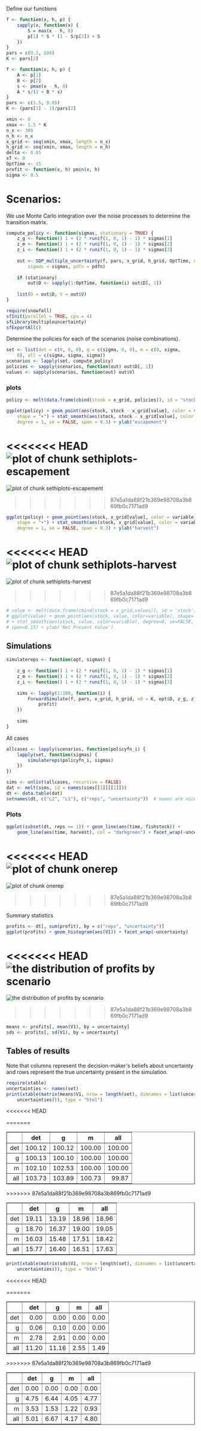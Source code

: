 






Define our functions 



```r
f <- function(x, h, p) {
    sapply(x, function(x) {
        S = max(x - h, 0)
        p[1] * S * (1 - S/p[2]) + S
    })
}
pars = c(0.2, 100)
K <- pars[2]
```



```r
f <- function(x, h, p) {
    A <- p[1]
    B <- p[2]
    s <- pmax(x - h, 0)
    A * s/(1 + B * s)
}
pars <- c(1.5, 0.05)
K <- (pars[1] - 1)/pars[2]
```




```r
xmin <- 0
xmax <- 1.5 * K
n_x <- 300
n_h <- n_x
x_grid <- seq(xmin, xmax, length = n_x)
h_grid <- seq(xmin, xmax, length = n_h)
delta <- 0.05
xT <- 0
OptTime <- 15
profit <- function(x, h) pmin(x, h)
sigma <- 0.5
```




# Scenarios: 

We use Monte Carlo integration over the noise processes to determine the transition matrix.  




```r
compute_policy <- function(sigmas, stationary = TRUE) {
    z_g <- function() 1 + (2 * runif(1, 0, 1) - 1) * sigmas[1]
    z_m <- function() 1 + (2 * runif(1, 0, 1) - 1) * sigmas[2]
    z_i <- function() 1 + (2 * runif(1, 0, 1) - 1) * sigmas[3]
    
    out <- SDP_multiple_uncertainty(f, pars, x_grid, h_grid, OptTime, delta = 0.01, 
        sigmas = sigmas, pdfn = pdfn)
    
    if (stationary) 
        out$D <- sapply(1:OptTime, function(i) out$D[, 1])
    
    list(D = out$D, V = out$V)
}
```



```r
require(snowfall)
sfInit(parallel = TRUE, cpu = 4)
sfLibrary(multipleuncertainty)
sfExportAll()
```


Determine the policies for each of the scenarios (noise combinations).


```r
set <- list(det = c(0, 0, 0), g = c(sigma, 0, 0), m = c(0, sigma, 
    0), all = c(sigma, sigma, sigma))
scenarios <- lapply(set, compute_policy)
policies <- sapply(scenarios, function(out) out$D[, 1])
values <- sapply(scenarios, function(out) out$V)
```



### plots



```r
policy <- melt(data.frame(cbind(stock = x_grid, policies)), id = "stock")
```



```r
ggplot(policy) + geom_point(aes(stock, stock - x_grid[value], color = variable), 
    shape = "+") + stat_smooth(aes(stock, stock - x_grid[value], color = variable), 
    degree = 1, se = FALSE, span = 0.3) + ylab("escapement")
```

<<<<<<< HEAD
![plot of chunk sethiplots-escapement](http://farm9.staticflickr.com/8109/8555192399_3ba80d6fb8_o.png) 
=======
![plot of chunk sethiplots-escapement](http://farm9.staticflickr.com/8235/8580497721_0871204658_o.png) 
>>>>>>> 87e5a1da88f21b369e98708a3b869fb0c7171ad9



```r
ggplot(policy) + geom_point(aes(stock, x_grid[value], color = variable), 
    shape = "+") + stat_smooth(aes(stock, x_grid[value], color = variable), 
    degree = 1, se = FALSE, span = 0.3) + ylab("harvest")
```

<<<<<<< HEAD
![plot of chunk sethiplots-harvest](http://farm9.staticflickr.com/8225/8555192575_03df7c08b6_o.png) 
=======
![plot of chunk sethiplots-harvest](http://farm9.staticflickr.com/8111/8581600186_54f6f252fc_o.png) 
>>>>>>> 87e5a1da88f21b369e98708a3b869fb0c7171ad9




```r
# value <- melt(data.frame(cbind(stock = x_grid,values)), id = 'stock')
# ggplot(value) + geom_point(aes(stock, value, color=variable), shape='+')
# + stat_smooth(aes(stock, value, color=variable), degree=0, se=FALSE,
# span=0.15) + ylab('Net Present Value')
```




## Simulations


```r
simulatereps <- function(opt, sigmas) {
    
    z_g <- function() 1 + (2 * runif(1, 0, 1) - 1) * sigmas[1]
    z_m <- function() 1 + (2 * runif(1, 0, 1) - 1) * sigmas[2]
    z_i <- function() 1 + (2 * runif(1, 0, 1) - 1) * sigmas[3]
    
    sims <- lapply(1:100, function(i) {
        ForwardSimulate(f, pars, x_grid, h_grid, x0 = K, opt$D, z_g, z_m, z_i, 
            profit)
    })
    
    sims
}
```



All cases


```r
allcases <- lapply(scenarios, function(policyfn_i) {
    lapply(set, function(sigmas) {
        simulatereps(policyfn_i, sigmas)
    })
})
```



```r
sims <- unlist(allcases, recursive = FALSE)
dat <- melt(sims, id = names(sims[[1]][[1]]))
dt <- data.table(dat)
setnames(dt, c("L2", "L1"), c("reps", "uncertainty"))  # names are nice
```



### Plots 



```r
ggplot(subset(dt, reps == 1)) + geom_line(aes(time, fishstock)) + 
    geom_line(aes(time, harvest), col = "darkgreen") + facet_wrap(~uncertainty)
```

<<<<<<< HEAD
![plot of chunk onerep](http://farm9.staticflickr.com/8381/8556302574_deed16d2c9_o.png) 
=======
![plot of chunk onerep](http://farm9.staticflickr.com/8532/8580498373_73ff393de4_o.png) 
>>>>>>> 87e5a1da88f21b369e98708a3b869fb0c7171ad9


Summary statistics 


```r
profits <- dt[, sum(profit), by = c("reps", "uncertainty")]
ggplot(profits) + geom_histogram(aes(V1)) + facet_wrap(~uncertainty)
```

<<<<<<< HEAD
![the distribution of profits by scenario](http://farm9.staticflickr.com/8226/8555193335_afd82bd9b0_o.png) 
=======
![the distribution of profits by scenario](http://farm9.staticflickr.com/8379/8581600892_c298ff3f87_o.png) 
>>>>>>> 87e5a1da88f21b369e98708a3b869fb0c7171ad9




```r
means <- profits[, mean(V1), by = uncertainty]
sds <- profits[, sd(V1), by = uncertainty]
```


## Tables of results

Note that columns represent the decision-maker's beliefs about uncertainty and rows represent the true uncertainty present in the simulation.  


```r
require(xtable)
uncertainties <- names(set)
print(xtable(matrix(means$V1, nrow = length(set), dimnames = list(uncertainties, 
    uncertainties))), type = "html")
```

<!-- html table generated in R 2.15.3 by xtable 1.7-0 package -->
<<<<<<< HEAD
<!-- Wed Mar 13 17:26:48 2013 -->
<TABLE border=1>
<TR> <TH>  </TH> <TH> det </TH> <TH> g </TH> <TH> m </TH> <TH> all </TH>  </TR>
  <TR> <TD align="right"> det </TD> <TD align="right"> 100.12 </TD> <TD align="right"> 100.12 </TD> <TD align="right"> 100.00 </TD> <TD align="right"> 100.00 </TD> </TR>
  <TR> <TD align="right"> g </TD> <TD align="right"> 100.13 </TD> <TD align="right"> 100.10 </TD> <TD align="right"> 100.00 </TD> <TD align="right"> 100.00 </TD> </TR>
  <TR> <TD align="right"> m </TD> <TD align="right"> 102.10 </TD> <TD align="right"> 102.53 </TD> <TD align="right"> 100.00 </TD> <TD align="right"> 100.00 </TD> </TR>
  <TR> <TD align="right"> all </TD> <TD align="right"> 103.73 </TD> <TD align="right"> 103.89 </TD> <TD align="right"> 100.73 </TD> <TD align="right"> 99.87 </TD> </TR>
=======
<!-- Fri Mar 22 16:27:24 2013 -->
<TABLE border=1>
<TR> <TH>  </TH> <TH> det </TH> <TH> g </TH> <TH> m </TH> <TH> all </TH>  </TR>
  <TR> <TD align="right"> det </TD> <TD align="right"> 19.11 </TD> <TD align="right"> 13.19 </TD> <TD align="right"> 18.96 </TD> <TD align="right"> 18.96 </TD> </TR>
  <TR> <TD align="right"> g </TD> <TD align="right"> 18.70 </TD> <TD align="right"> 16.37 </TD> <TD align="right"> 19.00 </TD> <TD align="right"> 19.05 </TD> </TR>
  <TR> <TD align="right"> m </TD> <TD align="right"> 16.03 </TD> <TD align="right"> 15.48 </TD> <TD align="right"> 17.51 </TD> <TD align="right"> 18.42 </TD> </TR>
  <TR> <TD align="right"> all </TD> <TD align="right"> 15.77 </TD> <TD align="right"> 16.40 </TD> <TD align="right"> 16.51 </TD> <TD align="right"> 17.63 </TD> </TR>
>>>>>>> 87e5a1da88f21b369e98708a3b869fb0c7171ad9
   </TABLE>

```r
print(xtable(matrix(sds$V1, nrow = length(set), dimnames = list(uncertainties, 
    uncertainties))), type = "html")
```

<!-- html table generated in R 2.15.3 by xtable 1.7-0 package -->
<<<<<<< HEAD
<!-- Wed Mar 13 17:26:48 2013 -->
<TABLE border=1>
<TR> <TH>  </TH> <TH> det </TH> <TH> g </TH> <TH> m </TH> <TH> all </TH>  </TR>
  <TR> <TD align="right"> det </TD> <TD align="right"> 0.00 </TD> <TD align="right"> 0.00 </TD> <TD align="right"> 0.00 </TD> <TD align="right"> 0.00 </TD> </TR>
  <TR> <TD align="right"> g </TD> <TD align="right"> 0.06 </TD> <TD align="right"> 0.10 </TD> <TD align="right"> 0.00 </TD> <TD align="right"> 0.00 </TD> </TR>
  <TR> <TD align="right"> m </TD> <TD align="right"> 2.78 </TD> <TD align="right"> 2.91 </TD> <TD align="right"> 0.00 </TD> <TD align="right"> 0.00 </TD> </TR>
  <TR> <TD align="right"> all </TD> <TD align="right"> 11.20 </TD> <TD align="right"> 11.16 </TD> <TD align="right"> 2.55 </TD> <TD align="right"> 1.49 </TD> </TR>
=======
<!-- Fri Mar 22 16:27:24 2013 -->
<TABLE border=1>
<TR> <TH>  </TH> <TH> det </TH> <TH> g </TH> <TH> m </TH> <TH> all </TH>  </TR>
  <TR> <TD align="right"> det </TD> <TD align="right"> 0.00 </TD> <TD align="right"> 0.00 </TD> <TD align="right"> 0.00 </TD> <TD align="right"> 0.00 </TD> </TR>
  <TR> <TD align="right"> g </TD> <TD align="right"> 4.75 </TD> <TD align="right"> 6.44 </TD> <TD align="right"> 4.05 </TD> <TD align="right"> 4.77 </TD> </TR>
  <TR> <TD align="right"> m </TD> <TD align="right"> 3.53 </TD> <TD align="right"> 1.53 </TD> <TD align="right"> 1.22 </TD> <TD align="right"> 0.93 </TD> </TR>
  <TR> <TD align="right"> all </TD> <TD align="right"> 5.01 </TD> <TD align="right"> 6.67 </TD> <TD align="right"> 4.17 </TD> <TD align="right"> 4.80 </TD> </TR>
>>>>>>> 87e5a1da88f21b369e98708a3b869fb0c7171ad9
   </TABLE>




